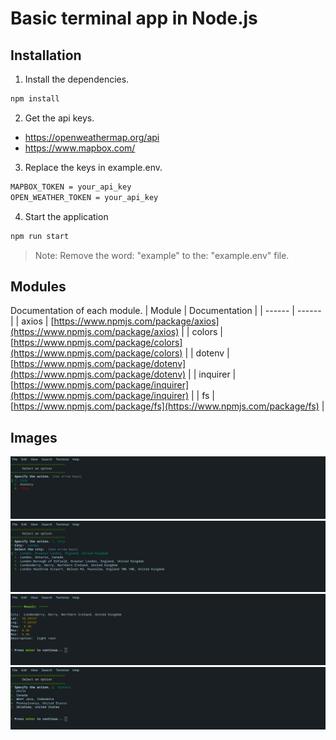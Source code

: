 # Basic terminal app in Node.js

## Installation

1. Install the dependencies.

```sh
npm install
```

2. Get the api keys.
- https://openweathermap.org/api
- https://www.mapbox.com/

3. Replace the keys in example.env.
```sh
MAPBOX_TOKEN = your_api_key
OPEN_WEATHER_TOKEN = your_api_key
```

4. Start the application
```sh
npm run start
```

> Note: Remove the word: "example" to the: "example.env" file.

## Modules
Documentation of each module.
| Module | Documentation |
| ------ | ------ |
| axios | [https://www.npmjs.com/package/axios](https://www.npmjs.com/package/axios) |
| colors | [https://www.npmjs.com/package/colors](https://www.npmjs.com/package/colors) |
| dotenv | [https://www.npmjs.com/package/dotenv](https://www.npmjs.com/package/dotenv) |
| inquirer | [https://www.npmjs.com/package/inquirer](https://www.npmjs.com/package/inquirer) |
| fs | [https://www.npmjs.com/package/fs](https://www.npmjs.com/package/fs) |

## Images
![](/images/menu.png)
![](/images/cities.png)
![](/images/result.png)
![](/images/history.png)